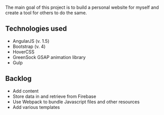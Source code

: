 The main goal of this project is to build a personal website for myself and create a tool for others to do the same.

## Technologies used
- AngularJS (v. 1.5)
- Bootstrap (v. 4)
- HoverCSS
- GreenSock GSAP animation library
- Gulp

## Backlog
- Add content
- Store data in and retrieve from Firebase
- Use Webpack to bundle Javascript files and other resources
- Add various templates
